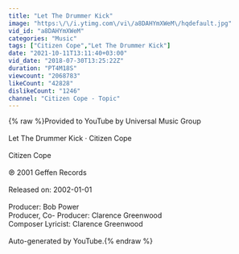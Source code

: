 ```yaml
---
title: "Let The Drummer Kick"
image: "https:\/\/i.ytimg.com\/vi\/a8DAHYmXWeM\/hqdefault.jpg"
vid_id: "a8DAHYmXWeM"
categories: "Music"
tags: ["Citizen Cope","Let The Drummer Kick"]
date: "2021-10-11T13:11:40+03:00"
vid_date: "2018-07-30T13:25:22Z"
duration: "PT4M18S"
viewcount: "2068783"
likeCount: "42828"
dislikeCount: "1246"
channel: "Citizen Cope - Topic"
---
```

{% raw %}Provided to YouTube by Universal Music Group<br /><br />Let The Drummer Kick · Citizen Cope<br /><br />Citizen Cope<br /><br />℗ 2001 Geffen Records<br /><br />Released on: 2002-01-01<br /><br />Producer: Bob Power<br />Producer, Co- Producer: Clarence Greenwood<br />Composer  Lyricist: Clarence Greenwood<br /><br />Auto-generated by YouTube.{% endraw %}
